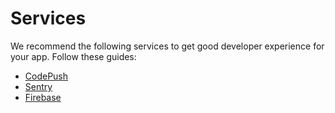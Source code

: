 # Services

We recommend the following services to get good developer experience for your app. Follow these guides:

- [CodePush](/CODEPUSH.md)
- [Sentry](/SENTRY.md)
- [Firebase](/FIREBASE.md)

